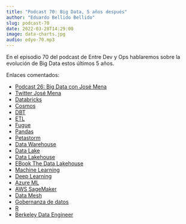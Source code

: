 ```yaml
---
title: "Podcast 70: Big Data, 5 años después"
author: "Eduardo Bellido Bellido"
slug: podcast-70
date: 2022-03-28T14:29:00
image: data-charts.jpg 
audio: edyo-70.mp3
---
```


En el episodio 70 del podcast de Entre Dev y Ops hablaremos sobre la evolución de Big Data estos últimos 5 años.

<!--more-->

Enlaces comentados:

- [Podcast 26: Big Data con José Mena](https://www.entredevyops.es/podcasts/podcast-episodio-26.html)
- [Twitter José Mena](https://twitter.com/Josemenaroldan)
- [Databricks](https://databricks.com/)
- [Cosmos](https://azure.microsoft.com/en-us/services/cosmos-db/)
- [DBT](https://www.getdbt.com/)
- [ETL](https://es.wikipedia.org/wiki/Extract,_transform_and_load)
- [Fugue](https://pypi.org/project/fugue/)
- [Pandas](https://pandas.pydata.org/)
- [Petastorm](https://petastorm.readthedocs.io/en/latest/index.html)
- [Data Warehouse](https://es.wikipedia.org/wiki/Almac%C3%A9n_de_datos)
- [Data Lake](https://en.wikipedia.org/wiki/Data_lake)
- [Data Lakehouse](https://medium.com/geekculture/what-is-a-data-lakehouse-2f7407ea1039)
- [EBook The Data Lakehouse](https://www.amazon.es/Building-Data-Lakehouse-Bill-Inmon/dp/1634629663)
- [Machine Learning](https://es.wikipedia.org/wiki/Aprendizaje_autom%C3%A1tico)
- [Deep Learning](https://es.wikipedia.org/wiki/Aprendizaje_profundo)
- [Azure ML](https://azure.microsoft.com/es-es/services/machine-learning/)
- [AWS SageMaker](https://aws.amazon.com/es/sagemaker/)
- [Data Mesh](https://en.wikipedia.org/wiki/Data_mesh)
- [Gobernanza de datos](https://es.wikipedia.org/wiki/Gobernanza_de_datos)
- [R](https://www.r-project.org/)
- [Berkeley Data Engineer](https://ischoolonline.berkeley.edu/data-science/curriculum/fundamentals-of-data-engineering/)
